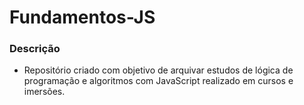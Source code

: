 # Fundamentos-JS

### Descrição 
- Repositório criado com objetivo de arquivar estudos de lógica de programação e algoritmos com JavaScript realizado em cursos e imersões.
